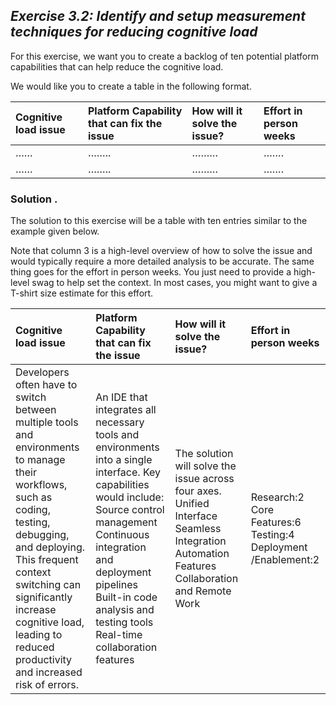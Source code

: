 ## ***Exercise 3.2: Identify and setup measurement techniques for reducing cognitive load***

For this exercise, we want you to create a backlog of ten potential platform capabilities that can help reduce the cognitive load.

We would like you to create a table in the following format.

| Cognitive load issue | Platform Capability that can fix the issue | How will it solve the issue? | Effort in person weeks |
| :---- | :---- | :---- | :---- |
| …… | …….. | ……… | ……. |
| …… | …….. | ……… | ……. |

### **Solution                                                                      .**  

The solution to this exercise will be a table with ten entries similar to the example given below.

Note that column 3 is a high-level overview of how to solve the issue and would typically require a more detailed analysis to be accurate. The same thing goes for the effort in person weeks. You just need to provide a high-level swag to help set the context. In most cases, you might want to give a T-shirt size estimate for this effort.

| Cognitive load issue | Platform Capability that can fix the issue | How will it solve the issue? | Effort in person weeks |
| :---- | :---- | :---- | :---- |
| Developers often have to switch between multiple tools and environments to manage their workflows, such as coding, testing, debugging, and deploying. This frequent context switching can significantly increase cognitive load, leading to reduced productivity and increased risk of errors. | An IDE that integrates all necessary tools and environments into a single interface. Key capabilities would include: Source control management Continuous integration and deployment pipelines Built-in code analysis and testing tools Real-time collaboration features  | The solution will solve the issue across four axes. Unified Interface Seamless Integration Automation Features Collaboration and Remote Work  | Research:2 Core Features:6 Testing:4 Deployment /Enablement:2 |

### 